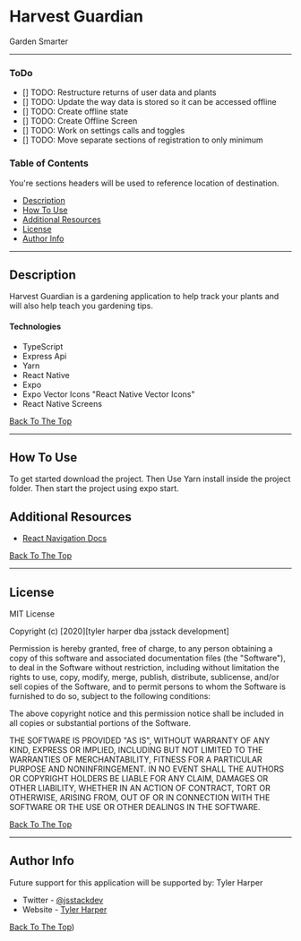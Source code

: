 # Harvest Guardian

Garden Smarter

---

### ToDo

- [] TODO: Restructure returns of user data and plants
- [] TODO: Update the way data is stored so it can be accessed offline
- [] TODO: Create offline state
- [] TODO: Create Offline Screen
- [] TODO: Work on settings calls and toggles
- [] TODO: Move separate sections of registration to only minimum

### Table of Contents

You're sections headers will be used to reference location of destination.

- [Description](#description)
- [How To Use](#how-to-use)
- [Additional Resources](#additional-resources)
- [License](#license)
- [Author Info](#author-info)

---

## Description

Harvest Guardian is a gardening application to help track your plants and will
also help teach you gardening tips.

#### Technologies

- TypeScript
- Express Api
- Yarn
- React Native
- Expo
- Expo Vector Icons "React Native Vector Icons"
- React Native Screens

[Back To The Top](#table-of-contents)

---

## How To Use

To get started download the project. Then Use Yarn install inside the project
folder. Then start the project using expo start.

## Additional Resources

- [React Navigation Docs](https://reactnavigation.org/)

[Back To The Top](#table-of-contents)

---

## License

MIT License

Copyright (c) [2020][tyler harper dba jsstack development]

Permission is hereby granted, free of charge, to any person obtaining a copy of
this software and associated documentation files (the "Software"), to deal in
the Software without restriction, including without limitation the rights to
use, copy, modify, merge, publish, distribute, sublicense, and/or sell copies of
the Software, and to permit persons to whom the Software is furnished to do so,
subject to the following conditions:

The above copyright notice and this permission notice shall be included in all
copies or substantial portions of the Software.

THE SOFTWARE IS PROVIDED "AS IS", WITHOUT WARRANTY OF ANY KIND, EXPRESS OR
IMPLIED, INCLUDING BUT NOT LIMITED TO THE WARRANTIES OF MERCHANTABILITY, FITNESS
FOR A PARTICULAR PURPOSE AND NONINFRINGEMENT. IN NO EVENT SHALL THE AUTHORS OR
COPYRIGHT HOLDERS BE LIABLE FOR ANY CLAIM, DAMAGES OR OTHER LIABILITY, WHETHER
IN AN ACTION OF CONTRACT, TORT OR OTHERWISE, ARISING FROM, OUT OF OR IN
CONNECTION WITH THE SOFTWARE OR THE USE OR OTHER DEALINGS IN THE SOFTWARE.

[Back To The Top](#table-of-contents)

---

## Author Info

Future support for this application will be supported by: Tyler Harper

- Twitter - [@jsstackdev](https://twitter.com/jsstackdev)
- Website - [Tyler Harper](https://resume.jsstack.dev)

[Back To The Top](#table-of-contents))
